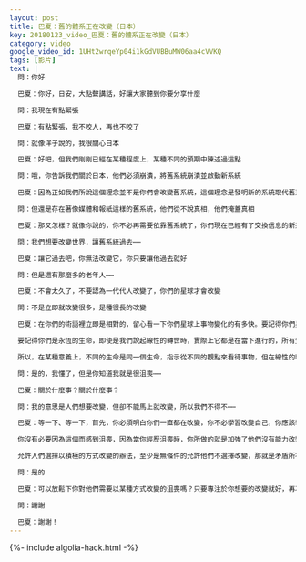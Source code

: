 ```yaml
---
layout: post
title: 巴夏：舊的體系正在改變（日本）
key: 20180123_video_巴夏：舊的體系正在改變（日本）
category: video
google_video_id: 1UHt2wrqeYp04i1kGdVUBBuMW06aa4cVVKQ
tags: [影片]
text: |
  問：你好

  巴夏：你好，日安，大點聲講話，好讓大家聽到你要分享什麼

  問：我現在有點緊張

  巴夏：有點緊張，我不咬人，再也不咬了

  問：就像洋子說的，我很關心日本

  巴夏：好吧，但我們剛剛已經在某種程度上，某種不同的預期中陳述過這點

  問：哦，你告訴我們關於日本，他們必須崩潰，將舊系統崩潰並啟動新系統

  巴夏：因為正如我們所說這個理念並不是你們會改變舊系統，這個理念是發明新的系統取代舊系統，在舊系統在你們整個星球上開始瓦解時，但妳懂的，我通過社會網路看到，所有年輕人正告訴他人世界上正在發生著什麼

  問：但還是存在著像媒體和報紙這樣的舊系統，他們從不說真相，他們掩蓋真相

  巴夏：那又怎樣？就像你說的，你不必再需要依靠舊系統了，你們現在已經有了交換信息的新系統，所以，舊系統沒有告訴你想要的信息又有什麼不同呢？新系統可以，為什麼要專注於舊系統呢？並不是要改變舊系統，你無法改變舊系統，你只能讓它過去，讓新系統取而代之，那代表了你說你喜歡的世界

  問：我們想要改變世界，讓舊系統過去⋯⋯

  巴夏：讓它過去吧，你無法改變它，你只要讓他過去就好

  問：但是還有那麼多的老年人⋯⋯

  巴夏：不會太久了，不要認為一代代人改變了，你們的星球才會改變

  問：不是立即就改變很多，是種很長的改變

  巴夏：在你們的術語裡立即是相對的，留心看一下你們星球上事物變化的有多快。要記得你們星球上目前在世的許多人，在你們的醫生中都經歷了從馬車時代到航天飛機時代，這是非常快的一個改變。所以，你們真正要專注的是時機，每個人都選擇過，選擇在某個時機出生，選擇經歷某種社會變革。在那種背景下沒有巧合。那些特定生命跨度的人，會繼續生活在某種改變發生的物理現實中，選擇去經歷那些變化，還有些人選擇離開。在這一意義下，在你們的線性時空背景下，你們有些人會作為孩子重新出生，未經歷你們所創造出的改變的結果。

  要記得你們是永恆的生命，即使是我們說起線性的轉世時，實際上它都是在當下進行的，所有生命都同時存在，那是多樣的，同時發生的，生活中特殊階段，因為萬物都是一個整體，而且只有當下。

  所以，在某種意義上，不同的生命是同一個生命，指示從不同的觀點來看待事物，但在線性的時空中，你可以製造出一個接一個的效果。因此，即使是那些你提到的老一代的人，也會很快成為年輕一代，並從你們現在所做出的改變中受益，說的通嗎？有幫助嗎？

  問：是的，我懂了，但是你知道我就是很沮喪⋯⋯

  巴夏：關於什麼事？關於什麼事？

  問：我的意思是人們想要改變，但卻不能馬上就改變，所以我們不得不⋯⋯

  巴夏：等一下、等一下，首先，你必須明白你們一直都在改變，你不必學習改變自己，你應該學習意識到你一直在改變當中，那樣你就可以選擇其中一種你更喜歡的改變，因為他們一直在改變，不管他們知道與否，那也許在他們的思維中，讓他們選擇某種他們更喜歡的改變會更容易一些，那樣他們也不必學習改變了，改變是自動發生的，你無法幫助它立刻就出現。想我所說，你每秒數十億次的改變著你們的實相，你確實在改變著你的人格個性，因此，不是要學習去改變，是要學習以你喜歡的方式改變，所以，有時候如果人們知道他們已經在改變了，他們就可以更容易得以他們想要的方式來改變。任何阻止他們以他們喜歡的方式改變的東西，都不是讓他們檢查一下，到底是什麼樣的信條阻止他們改變的機會，因為他們在阻攔著他們自己，沒有其他任何事情阻攔他們改變，這就是人們阻止他們，意識到他們在改變的原因，或是他們喜歡的改變的方式。

  你沒有必要因為這個而感到沮喪，因為當你經歷沮喪時，你所做的就是加強了他們沒有能力改變的信念。所以，你是通過沮喪而幫他們保持在原樣了，和他們分享，觀念是自由的，觀念是他們已經在改變，他們能夠以他們喜歡的方式改變。現在，他們不必接受那個觀念，關鍵是要你足夠無條件愛他們，允許他們選擇他們喜歡的方式，即使不是你認為對他們有好處的方式，講得通嗎？

  允許人們選擇以積極的方式改變的辦法，至少是無條件的允許他們不選擇改變，那就是矛盾所在，你要允許他們所有的選擇，就是為了他們能夠更容易的做出選擇，包括那些你不喜歡的，但是可能是他們的靈魂需要的選擇，你說的那些人沒有從中獲得些什麼，或者另一個層面上你可能什麼都不知道，你跟上我了嗎？

  問：是的

  巴夏：可以放鬆下你對他們需要以某種方式改變的沮喪嗎？只要專注於你想要的改變就好，再次請記得，因再次請記得改變你所在的世界，因為你從未改變你所在的世界，從來沒有，你只改變你自己，轉換到另一個同時存在的，平行地球現實世界中，那更代表了你自己所做出的改變，所有其他的地球依然存在而且從未改變，你從未改變世界，你只是改變自己到了另一個世界，那已經代表你做出改變而在當下存在的當中，你明白嗎？謝謝你和我們一同改變到一個認知的新世界中。

  問：謝謝

  巴夏：謝謝！
---
```


{%- include algolia-hack.html -%}
